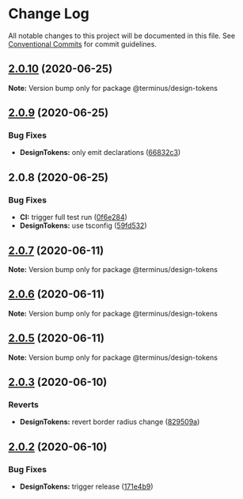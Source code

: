 # Change Log

All notable changes to this project will be documented in this file.
See [Conventional Commits](https://conventionalcommits.org) for commit guidelines.

## [2.0.10](https://github.com/GetTerminus/terminus-oss/compare/@terminus/design-tokens@2.0.9...@terminus/design-tokens@2.0.10) (2020-06-25)

**Note:** Version bump only for package @terminus/design-tokens





## [2.0.9](https://github.com/GetTerminus/terminus-oss/compare/@terminus/design-tokens@2.0.8...@terminus/design-tokens@2.0.9) (2020-06-25)


### Bug Fixes

* **DesignTokens:** only emit declarations ([66832c3](https://github.com/GetTerminus/terminus-oss/commit/66832c3594baa0cb53a9a6acbef77f3284130c3e))





## 2.0.8 (2020-06-25)


### Bug Fixes

* **CI:** trigger full test run ([0f6e284](https://github.com/GetTerminus/terminus-oss/commit/0f6e284ea60cb8479975a866c6e1d8ed02fed9aa))
* **DesignTokens:** use tsconfig ([59fd532](https://github.com/GetTerminus/terminus-oss/commit/59fd5326121f7a4037066cd4858ce60837b71e9e))





## [2.0.7](https://github.com/GetTerminus/terminus-oss/compare/@terminus/design-tokens@2.0.3...@terminus/design-tokens@2.0.7) (2020-06-11)

**Note:** Version bump only for package @terminus/design-tokens





## [2.0.6](https://github.com/GetTerminus/terminus-oss/compare/@terminus/design-tokens@2.0.3...@terminus/design-tokens@2.0.6) (2020-06-11)

**Note:** Version bump only for package @terminus/design-tokens





## [2.0.5](https://github.com/GetTerminus/terminus-oss/compare/@terminus/design-tokens@2.0.3...@terminus/design-tokens@2.0.5) (2020-06-11)

**Note:** Version bump only for package @terminus/design-tokens





## [2.0.3](https://github.com/GetTerminus/terminus-oss/compare/@terminus/design-tokens@2.0.2...@terminus/design-tokens@2.0.3) (2020-06-10)


### Reverts

* **DesignTokens:** revert border radius change ([829509a](https://github.com/GetTerminus/terminus-oss/commit/829509a3247180e336f196200a96096f1e5dd57e))





## [2.0.2](https://github.com/GetTerminus/terminus-oss/compare/@terminus/design-tokens@2.0.1...@terminus/design-tokens@2.0.2) (2020-06-10)


### Bug Fixes

* **DesignTokens:** trigger release ([171e4b9](https://github.com/GetTerminus/terminus-oss/commit/171e4b94ac8873eab0c7f3f59e6d1bb57dfc8e25))
